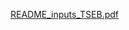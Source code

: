 [README_inputs_TSEB.pdf](https://github.com/user-attachments/files/19237933/README_inputs_TSEB.pdf)
